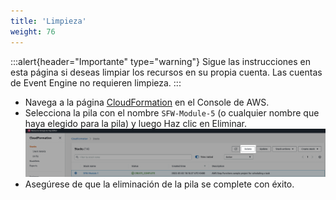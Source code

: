 ```yaml
---
title: 'Limpieza'
weight: 76
---
```


:::alert{header="Importante" type="warning"}
Sigue las instrucciones en esta página si deseas limpiar los recursos en su propia cuenta. Las cuentas de Event Engine no requieren limpieza.
:::

- Navega a la página [CloudFormation](https://console.aws.amazon.com/cloudformation/home) en el Console de AWS.
- Selecciona la pila con el nombre `SFW-Module-5` (o cualquier nombre que haya elegido para la pila) y luego Haz clic en Eliminar.
  ![CloudFormation delete](/static/img/setup/setup-cloudformation-delete.png)
- Asegúrese de que la eliminación de la pila se complete con éxito.
